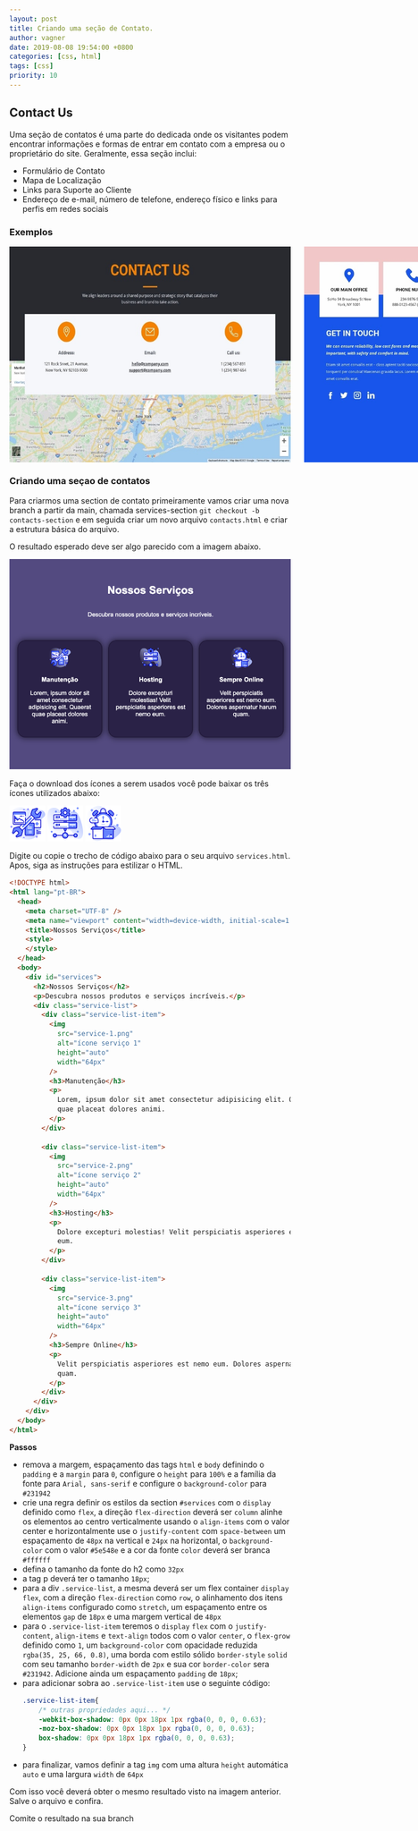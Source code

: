 ```yaml
---
layout: post
title: Criando uma seção de Contato.
author: vagner
date: 2019-08-08 19:54:00 +0800
categories: [css, html]
tags: [css]
priority: 10
---
```


## Contact Us

Uma seção de contatos é uma parte do dedicada onde os visitantes podem encontrar informações e formas de entrar em contato com a empresa ou o proprietário do site. Geralmente, essa seção inclui:

  - Formulário de Contato
  - Mapa de Localização
  - Links para Suporte ao Cliente
  - Endereço de e-mail, número de telefone, endereço físico e links para perfis em redes sociais

### Exemplos

<div style="display: flex; gap: 24px">
<img  src="/assets/img/form-example-1.jpg" alt="Modelo de seção sobre"/>
<img  src="/assets/img/form-example-2.jpg" alt="Modelo de seção sobre"/>
<img  src="/assets/img/form-example-3.jpg" alt="Modelo de seção sobre"/>
</div>


### Criando uma seçao de contatos

Para criarmos uma section de contato primeiramente vamos criar
uma nova branch a partir da main, chamada services-section `git checkout -b contacts-section` e em seguida criar
um novo arquivo `contacts.html` e criar a estrutura básica do arquivo.

O resultado esperado deve ser algo parecido com a imagem abaixo.

![Seção sobre](/assets/img/our-services.png)


Faça o download dos ícones a serem usados você pode baixar os três ícones utilizados abaixo:

<a href="{{ site.baseurl }}/assets/img/service-1.png"  target="_blank"><img alt="ícone para a seção de serviços" src="/assets/img/service-1.png"/></a>
<a href="{{ site.baseurl }}/assets/img/service-2.png"  target="_blank"><img alt="ícone para a seção de serviços" src="/assets/img/service-2.png"/></a>
<a href="{{ site.baseurl }}/assets/img/service-3.png"  target="_blank"><img alt="ícone para a seção de serviços" src="/assets/img/service-3.png"/></a>


Digite ou copie o trecho de código abaixo para o seu arquivo `services.html`. Apos, siga as instruções para estilizar o HTML.

```html
<!DOCTYPE html>
<html lang="pt-BR">
  <head>
    <meta charset="UTF-8" />
    <meta name="viewport" content="width=device-width, initial-scale=1.0" />
    <title>Nossos Serviços</title>
    <style>
    </style>
  </head>
  <body>
    <div id="services">
      <h2>Nossos Serviços</h2>
      <p>Descubra nossos produtos e serviços incríveis.</p>
      <div class="service-list">
        <div class="service-list-item">
          <img
            src="service-1.png"
            alt="ícone serviço 1"
            height="auto"
            width="64px"
          />
          <h3>Manutenção</h3>
          <p>
            Lorem, ipsum dolor sit amet consectetur adipisicing elit. Quaerat
            quae placeat dolores animi.
          </p>
        </div>

        <div class="service-list-item">
          <img
            src="service-2.png"
            alt="ícone serviço 2"
            height="auto"
            width="64px"
          />
          <h3>Hosting</h3>
          <p>
            Dolore excepturi molestias! Velit perspiciatis asperiores est nemo
            eum.
          </p>
        </div>

        <div class="service-list-item">
          <img
            src="service-3.png"
            alt="ícone serviço 3"
            height="auto"
            width="64px"
          />
          <h3>Sempre Online</h3>
          <p>
            Velit perspiciatis asperiores est nemo eum. Dolores aspernatur harum
            quam.
          </p>
        </div>
      </div>
    </div>
  </body>
</html>

```

**Passos**

- remova a margem, espaçamento das tags `html`  e `body` definindo o `padding` e a `margin` para `0`, configure o `height` para `100%` e a família da fonte para `Arial, sans-serif` e configure o `background-color` para `#231942`
- crie una regra definir os estilos da section `#services` com o `display` definido como `flex`, a direção `flex-direction` deverá ser `column` alinhe os elementos ao centro verticalmente usando o `align-items` com o valor center e horizontalmente use o `justify-content` com `space-between` um espaçamento de `48px` na vertical e `24px` na horizontal, o `background-color` com o valor `#5e548e` e a cor da fonte `color` deverá ser branca `#ffffff`
- defina o tamanho da fonte do h2 como `32px`
- a tag p deverá ter o tamanho `18px`;
- para a div `.service-list`, a mesma deverá ser um flex container `display` `flex`, com a direção `flex-direction` como `row`, o alinhamento dos itens `align-items` configurado como `stretch`, um espaçamento entre os elementos `gap` de `18px` e uma margem vertical de `48px`
- para o `.service-list-item` teremos o `display` `flex` com o `justify-content`, `align-items` e `text-align` todos com o valor `center`, o `flex-grow` definido como `1`, um `background-color` com opacidade reduzida `rgba(35, 25, 66, 0.8)`, uma borda com estilo sólido `border-style` `solid` com seu tamanho `border-width` de `2px` e sua cor `border-color` sera `#231942`. Adicione ainda um espaçamento `padding` de `18px`;
- para adicionar sobra ao `.service-list-item` use o seguinte código:
  ```css
  .service-list-item{
      /* outras propriedades aqui... */
      -webkit-box-shadow: 0px 0px 18px 1px rgba(0, 0, 0, 0.63);
      -moz-box-shadow: 0px 0px 18px 1px rgba(0, 0, 0, 0.63);
      box-shadow: 0px 0px 18px 1px rgba(0, 0, 0, 0.63);
  }
  ```
- para finalizar, vamos definir a tag `img` com uma altura `height` automática `auto` e uma largura `width` de `64px`

Com isso você deverá obter o mesmo resultado visto na imagem anterior. Salve o arquivo e confira.

Comite o resultado na sua branch